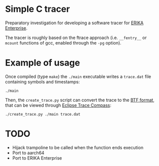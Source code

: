 Simple C tracer
===============

Preparatory investigation for developing a software tracer
for [ERIKA Enterprise](http://www.erika-enterprise.com).

The tracer is roughly based on the ftrace approach (i.e. `__fentry__` or
`mcount` functions of gcc, enabled through the `-pg` option).

Example of usage
================

Once compiled (type `make`) the `./main` executable writes a `trace.dat` file
containing symbols and timestamps:

    ./main

Then, the `create_trace.py` script can convert the trace to the
[BTF format](https://www.eclipse.org/app4mc/docu/standards/TA_BTF_Specification_2.1.5.pdf),
that can be viewed through [Eclipse Trace Compass](https://www.eclipse.org/tracecompass/):

    ./create_trace.py ./main trace.dat

TODO
====
* Hijack trampoline to be called when the function ends execution
* Port to aarch64
* Port to ERIKA Enterprise
